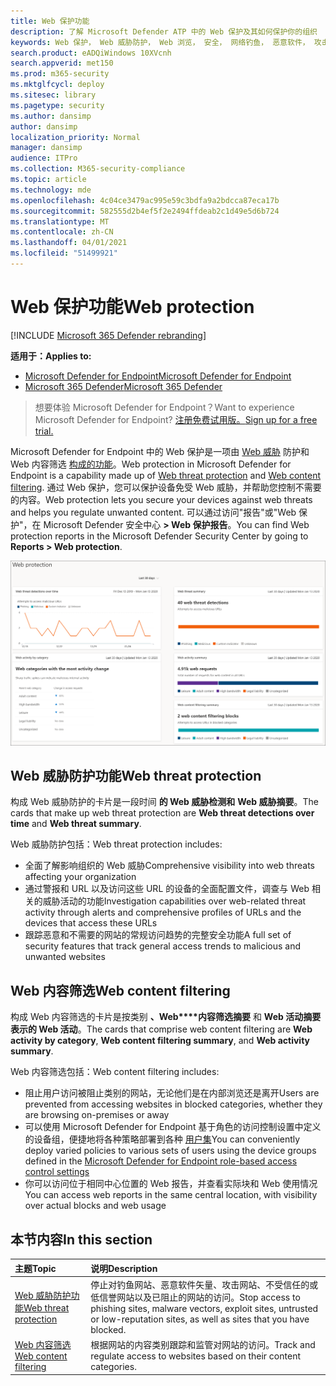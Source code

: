```yaml
---
title: Web 保护功能
description: 了解 Microsoft Defender ATP 中的 Web 保护及其如何保护你的组织
keywords: Web 保护， Web 威胁防护， Web 浏览， 安全， 网络钓鱼， 恶意软件， 攻击， 网站， 网络保护， Edge， Internet Explorer， Chrome， Firefox， Web 浏览器， 恶意网站
search.product: eADQiWindows 10XVcnh
search.appverid: met150
ms.prod: m365-security
ms.mktglfcycl: deploy
ms.sitesec: library
ms.pagetype: security
ms.author: dansimp
author: dansimp
localization_priority: Normal
manager: dansimp
audience: ITPro
ms.collection: M365-security-compliance
ms.topic: article
ms.technology: mde
ms.openlocfilehash: 4c04ce3479ac995e59c3bdfa9a2bdcca87eca17b
ms.sourcegitcommit: 582555d2b4ef5f2e2494ffdeab2c1d49e5d6b724
ms.translationtype: MT
ms.contentlocale: zh-CN
ms.lasthandoff: 04/01/2021
ms.locfileid: "51499921"
---
```

# <a name="web-protection"></a><span data-ttu-id="be5ad-104">Web 保护功能</span><span class="sxs-lookup"><span data-stu-id="be5ad-104">Web protection</span></span>

[!INCLUDE [Microsoft 365 Defender rebranding](../../includes/microsoft-defender.md)]

<span data-ttu-id="be5ad-105">**适用于：**</span><span class="sxs-lookup"><span data-stu-id="be5ad-105">**Applies to:**</span></span>
- [<span data-ttu-id="be5ad-106">Microsoft Defender for Endpoint</span><span class="sxs-lookup"><span data-stu-id="be5ad-106">Microsoft Defender for Endpoint</span></span>](https://go.microsoft.com/fwlink/p/?linkid=2154037)
- [<span data-ttu-id="be5ad-107">Microsoft 365 Defender</span><span class="sxs-lookup"><span data-stu-id="be5ad-107">Microsoft 365 Defender</span></span>](https://go.microsoft.com/fwlink/?linkid=2118804)


><span data-ttu-id="be5ad-108">想要体验 Microsoft Defender for Endpoint？</span><span class="sxs-lookup"><span data-stu-id="be5ad-108">Want to experience Microsoft Defender for Endpoint?</span></span> [<span data-ttu-id="be5ad-109">注册免费试用版。</span><span class="sxs-lookup"><span data-stu-id="be5ad-109">Sign up for a free trial.</span></span>](https://www.microsoft.com/microsoft-365/windows/microsoft-defender-atp?ocid=docs-wdatp-main-abovefoldlink&rtc=1)

<span data-ttu-id="be5ad-110">Microsoft Defender for Endpoint 中的 Web 保护是一项由 [Web 威胁](web-threat-protection.md) 防护和 Web 内容筛选 [构成的功能](web-content-filtering.md)。</span><span class="sxs-lookup"><span data-stu-id="be5ad-110">Web protection in Microsoft Defender for Endpoint is a capability made up of [Web threat protection](web-threat-protection.md) and [Web content filtering](web-content-filtering.md).</span></span> <span data-ttu-id="be5ad-111">通过 Web 保护，您可以保护设备免受 Web 威胁，并帮助您控制不需要的内容。</span><span class="sxs-lookup"><span data-stu-id="be5ad-111">Web protection lets you secure your devices against web threats and helps you regulate unwanted content.</span></span> <span data-ttu-id="be5ad-112">可以通过访问"报告"或"Web 保护"，在 Microsoft Defender 安全中心 **> Web 保护报告**。</span><span class="sxs-lookup"><span data-stu-id="be5ad-112">You can find Web protection reports in the Microsoft Defender Security Center by going to **Reports > Web protection**.</span></span>

![所有 Web 保护卡的图像](images/web-protection.png)

## <a name="web-threat-protection"></a><span data-ttu-id="be5ad-114">Web 威胁防护功能</span><span class="sxs-lookup"><span data-stu-id="be5ad-114">Web threat protection</span></span>

<span data-ttu-id="be5ad-115">构成 Web 威胁防护的卡片是一段时间 **的 Web 威胁检测和** **Web 威胁摘要**。</span><span class="sxs-lookup"><span data-stu-id="be5ad-115">The cards that make up web threat protection are **Web threat detections over time** and **Web threat summary**.</span></span>

<span data-ttu-id="be5ad-116">Web 威胁防护包括：</span><span class="sxs-lookup"><span data-stu-id="be5ad-116">Web threat protection includes:</span></span>
- <span data-ttu-id="be5ad-117">全面了解影响组织的 Web 威胁</span><span class="sxs-lookup"><span data-stu-id="be5ad-117">Comprehensive visibility into web threats affecting your organization</span></span>
- <span data-ttu-id="be5ad-118">通过警报和 URL 以及访问这些 URL 的设备的全面配置文件，调查与 Web 相关的威胁活动的功能</span><span class="sxs-lookup"><span data-stu-id="be5ad-118">Investigation capabilities over web-related threat activity through alerts and comprehensive profiles of URLs and the devices that access these URLs</span></span>
- <span data-ttu-id="be5ad-119">跟踪恶意和不需要的网站的常规访问趋势的完整安全功能</span><span class="sxs-lookup"><span data-stu-id="be5ad-119">A full set of security features that track general access trends to malicious and unwanted websites</span></span>

## <a name="web-content-filtering"></a><span data-ttu-id="be5ad-120">Web 内容筛选</span><span class="sxs-lookup"><span data-stu-id="be5ad-120">Web content filtering</span></span>

<span data-ttu-id="be5ad-121">构成 Web 内容筛选的卡片是按类别 **、Web\*\*\*\*内容筛选摘要** 和 **Web 活动摘要表示的 Web 活动**。</span><span class="sxs-lookup"><span data-stu-id="be5ad-121">The cards that comprise web content filtering are **Web activity by category**, **Web content filtering summary**, and **Web activity summary**.</span></span>

<span data-ttu-id="be5ad-122">Web 内容筛选包括：</span><span class="sxs-lookup"><span data-stu-id="be5ad-122">Web content filtering includes:</span></span>
- <span data-ttu-id="be5ad-123">阻止用户访问被阻止类别的网站，无论他们是在内部浏览还是离开</span><span class="sxs-lookup"><span data-stu-id="be5ad-123">Users are prevented from accessing websites in blocked categories, whether they are browsing on-premises or away</span></span>
- <span data-ttu-id="be5ad-124">可以使用 Microsoft Defender for Endpoint 基于角色的访问控制设置中定义的设备组，便捷地将各种策略部署到各种 [用户集](https://docs.microsoft.com/microsoft-365/security/defender-endpoint/rbac)</span><span class="sxs-lookup"><span data-stu-id="be5ad-124">You can conveniently deploy varied policies to various sets of users using the device groups defined in the [Microsoft Defender for Endpoint role-based access control settings](https://docs.microsoft.com/microsoft-365/security/defender-endpoint/rbac)</span></span>
- <span data-ttu-id="be5ad-125">你可以访问位于相同中心位置的 Web 报告，并查看实际块和 Web 使用情况</span><span class="sxs-lookup"><span data-stu-id="be5ad-125">You can access web reports in the same central location, with visibility over actual blocks and web usage</span></span>

## <a name="in-this-section"></a><span data-ttu-id="be5ad-126">本节内容</span><span class="sxs-lookup"><span data-stu-id="be5ad-126">In this section</span></span>

<span data-ttu-id="be5ad-127">主题</span><span class="sxs-lookup"><span data-stu-id="be5ad-127">Topic</span></span> | <span data-ttu-id="be5ad-128">说明</span><span class="sxs-lookup"><span data-stu-id="be5ad-128">Description</span></span>
:---|:---
[<span data-ttu-id="be5ad-129">Web 威胁防护功能</span><span class="sxs-lookup"><span data-stu-id="be5ad-129">Web threat protection</span></span>](web-threat-protection.md) | <span data-ttu-id="be5ad-130">停止对钓鱼网站、恶意软件矢量、攻击网站、不受信任的或低信誉网站以及已阻止的网站的访问。</span><span class="sxs-lookup"><span data-stu-id="be5ad-130">Stop access to phishing sites, malware vectors, exploit sites, untrusted or low-reputation sites, as well as sites that you have blocked.</span></span>
[<span data-ttu-id="be5ad-131">Web 内容筛选</span><span class="sxs-lookup"><span data-stu-id="be5ad-131">Web content filtering</span></span>](web-content-filtering.md) | <span data-ttu-id="be5ad-132">根据网站的内容类别跟踪和监管对网站的访问。</span><span class="sxs-lookup"><span data-stu-id="be5ad-132">Track and regulate access to websites based on their content categories.</span></span>
